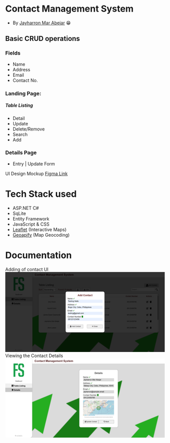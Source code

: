 # Contact Management System
- By [Jayharron Mar Abejar](https://jayharronabejar.info) 😁
## Basic CRUD operations

### Fields
- Name
- Address
- Email
- Contact No.
### Landing Page:
##### Table Listing
- Detail
- Update
- Delete/Remove
- Search
- Add

### Details Page
- Entry | Update Form

UI Design Mockup [Figma Link](https://www.figma.com/file/2nCh6LhE1AuRX4FbOyE6CW/SCMS?type=design&node-id=0%3A1&t=seI1UG01ysWnRlIK-1)

# Tech Stack used
- ASP.NET C# 
- SqLite
- Entity Framework
- JavaScript & CSS
- [Leaflet](https://leafletjs.com/) (Interactive Maps)
- [Geoapify](https://www.geoapify.com/) (Map Geocoding)

# Documentation
Adding of contact UI
![Figure1](./Documentation/picture1.png)
Viewing the Contact Details
![Figure2](./Documentation/picture2.png)
